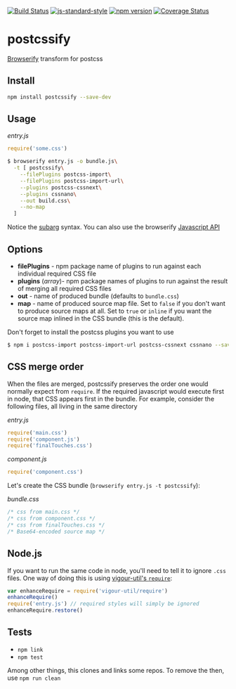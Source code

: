 <!-- VDOC.badges travis; standard; npm; coveralls -->
<!-- DON'T EDIT THIS SECTION (including comments), INSTEAD RE-RUN `vdoc` TO UPDATE -->
[![Build Status](https://travis-ci.org/vigour-io/postcssify.svg?branch=master)](https://travis-ci.org/vigour-io/postcssify)
[![js-standard-style](https://img.shields.io/badge/code%20style-standard-brightgreen.svg)](http://standardjs.com/)
[![npm version](https://badge.fury.io/js/postcssify.svg)](https://badge.fury.io/js/postcssify)
[![Coverage Status](https://coveralls.io/repos/github/vigour-io/postcssify/badge.svg?branch=master)](https://coveralls.io/github/vigour-io/postcssify?branch=master)

<!-- VDOC END -->

# postcssify
[Browserify](http://browserify.org/) transform for postcss

## Install
```sh
npm install postcssify --save-dev
```

## Usage
*entry.js*
```javascript
require('some.css')
```

```sh
$ browserify entry.js -o bundle.js\
  -t [ postcssify\
    --filePlugins postcss-import\
    --filePlugins postcss-import-url\
    --plugins postcss-cssnext\
    --plugins cssnano\
    --out build.css\
    --no-map
  ]
```
Notice the [subarg](https://github.com/substack/subarg) syntax. You can also use the browserify [Javascript API](https://github.com/substack/node-browserify#bpluginplugin-opts)

## Options

- **filePlugins** - npm package name of plugins to run against each individual required CSS file
- **plugins** (*array*)- npm package names of plugins to run against the result of merging all required CSS files
- **out** - name of produced bundle (defaults to `bundle.css`)
- **map** - name of produced source map file. Set to `false` if you don't want to produce source maps at all. Set to `true` or `inline` if you want the source map inlined in the CSS bundle (this is the default).

Don't forget to install the postcss plugins you want to use

```sh
$ npm i postcss-import postcss-import-url postcss-cssnext cssnano --save-dev
```

## CSS merge order

When the files are merged, postcssify preserves the order one would normally expect from `require`. If the required javascript would execute first in node, that CSS appears first in the bundle. For example, consider the following files, all living in the same directory

*entry.js*
```javascript
require('main.css')
require('component.js')
require('finalTouches.css')
```

*component.js*
```javascript
require('component.css')
```

Let's create the CSS bundle (`browserify entry.js -t postcssify`):

*bundle.css*
```css
/* css from main.css */
/* css from component.css */
/* css from finalTouches.css */
/* Base64-encoded source map */
```

## Node.js

If you want to run the same code in node, you'll need to tell it to ignore `.css` files. One way of doing this is using [vigour-util's `require`](https://github.com/vigour-io/util#enhancerequireoptions):

```javascript
var enhanceRequire = require('vigour-util/require')
enhanceRequire()
require('entry.js') // required styles will simply be ignored
enhanceRequire.restore()
```

## Tests

- `npm link`
- `npm test`

Among other things, this clones and links some repos. To remove the then, use `npm run clean`
